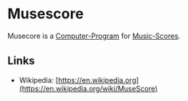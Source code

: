 # Musescore

Musecore is a [Computer-Program](250000005.md) for [Music-Scores](90000018.md).

## Links

- Wikipedia: [https://en.wikipedia.org](https://en.wikipedia.org/wiki/MuseScore)
